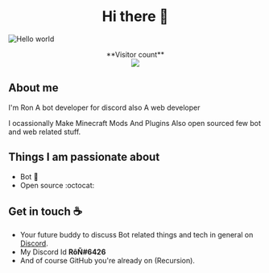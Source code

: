 <h1 align="center">Hi there 👋</h1>

<img src="https://raw.githubusercontent.com/Rongaming7777/Rongaming7777/main/resources/banner.png" alt="Hello world">

<p align="center"> 
  **Visitor count**<br>
  <img src="https://profile-counter.glitch.me/Rongaming7777/count.svg" />
</p>

## About me

I'm Ron A bot developer for discord also A web developer 

I ocassionally Make Minecraft Mods And Plugins Also open sourced few bot and web related stuff.


## Things I am passionate about

- Bot :robot:
- Open source :octocat:

## Get in touch :coffee:

- Your future buddy to discuss Bot related things and tech in general on [Discord](https://discord.gg/zG8yUPhuxw).
- My Discord Id **RôÑ#6426**
- And of course GitHub you're already on (Recursion).



<!--
**Rongaming7777/Rongaming7777** is a ✨ _special_ ✨ repository because its `README.md` (this file) appears on your GitHub profile.

Here are some ideas to get you started:

- 🔭 I’m currently working on ...
- 🌱 I’m currently learning ...
- 👯 I’m looking to collaborate on ...
- 🤔 I’m looking for help with ...
- 💬 Ask me about ...
- 📫 How to reach me: ...
- 😄 Pronouns: ...
- ⚡ Fun fact: ...
-->
